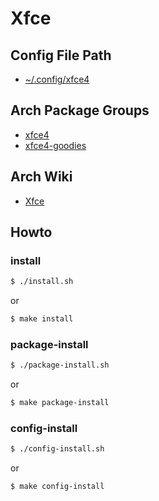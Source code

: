 
# Xfce


## Config File Path

* [~/.config/xfce4](config/xfce4)


## Arch Package Groups

* [xfce4](https://archlinux.org/groups/x86_64/xfce4/)
* [xfce4-goodies](https://archlinux.org/groups/x86_64/xfce4-goodies/)


## Arch Wiki

* [Xfce](https://wiki.archlinux.org/title/xfce)


## Howto


### install

``` sh
$ ./install.sh
```

or

``` sh
$ make install
```


### package-install

``` sh
$ ./package-install.sh
```

or

``` sh
$ make package-install
```


### config-install

``` sh
$ ./config-install.sh
```

or

``` sh
$ make config-install
```
